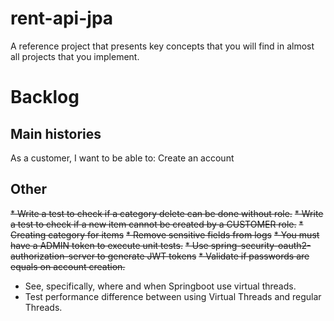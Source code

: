 # rent-api-jpa
A reference project that presents key concepts that you will find in almost all projects that you implement.



# Backlog

## Main histories

As a customer, I want to be able to:
  Create an account

## Other
~~* Write a test to check if a category delete can be done without role.~~
~~* Write a test to check if a new item cannot be created by a CUSTOMER role.~~
  ~~* Creating category for items~~
  ~~* Remove sensitive fields from logs~~
  ~~* You must have a ADMIN token to execute unit tests.~~
  ~~* Use spring-security-oauth2-authorization-server to generate JWT tokens~~
  ~~* Validate if passwords are equals on account creation.~~
* See, specifically, where and when Springboot use virtual threads.
* Test performance difference between using Virtual Threads and regular Threads.